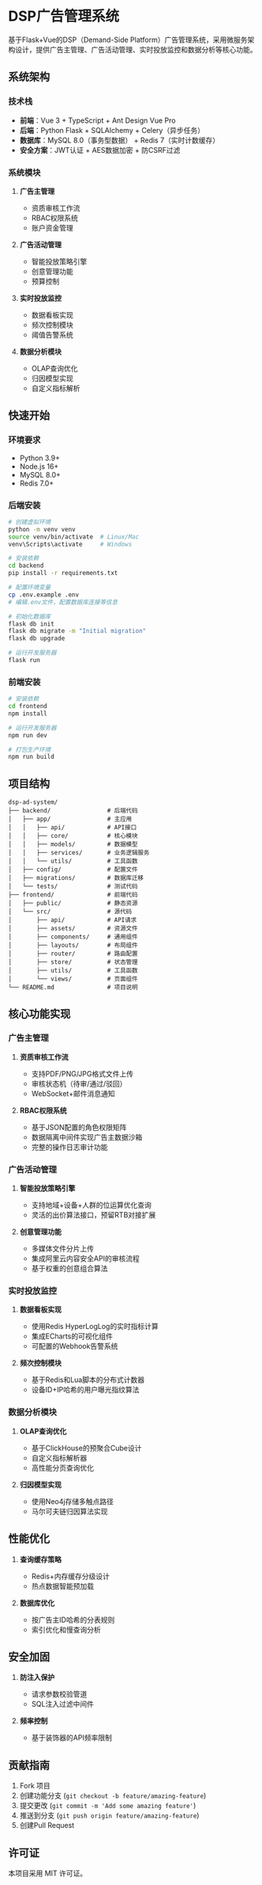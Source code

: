 # DSP广告管理系统

基于Flask+Vue的DSP（Demand-Side Platform）广告管理系统，采用微服务架构设计，提供广告主管理、广告活动管理、实时投放监控和数据分析等核心功能。

## 系统架构

### 技术栈

* **前端**：Vue 3 + TypeScript + Ant Design Vue Pro
* **后端**：Python Flask + SQLAlchemy + Celery（异步任务）
* **数据库**：MySQL 8.0（事务型数据） + Redis 7（实时计数缓存）
* **安全方案**：JWT认证 + AES数据加密 + 防CSRF过滤

### 系统模块

1. **广告主管理**
   - 资质审核工作流
   - RBAC权限系统
   - 账户资金管理

2. **广告活动管理**
   - 智能投放策略引擎
   - 创意管理功能
   - 预算控制

3. **实时投放监控**
   - 数据看板实现
   - 频次控制模块
   - 阈值告警系统

4. **数据分析模块**
   - OLAP查询优化
   - 归因模型实现
   - 自定义指标解析

## 快速开始

### 环境要求

* Python 3.9+
* Node.js 16+
* MySQL 8.0+
* Redis 7.0+

### 后端安装

```bash
# 创建虚拟环境
python -m venv venv
source venv/bin/activate  # Linux/Mac
venv\Scripts\activate     # Windows

# 安装依赖
cd backend
pip install -r requirements.txt

# 配置环境变量
cp .env.example .env
# 编辑.env文件，配置数据库连接等信息

# 初始化数据库
flask db init
flask db migrate -m "Initial migration"
flask db upgrade

# 运行开发服务器
flask run
```

### 前端安装

```bash
# 安装依赖
cd frontend
npm install

# 运行开发服务器
npm run dev

# 打包生产环境
npm run build
```

## 项目结构

```
dsp-ad-system/
├── backend/                # 后端代码
│   ├── app/                # 主应用
│   │   ├── api/            # API接口
│   │   ├── core/           # 核心模块
│   │   ├── models/         # 数据模型
│   │   ├── services/       # 业务逻辑服务
│   │   └── utils/          # 工具函数
│   ├── config/             # 配置文件
│   ├── migrations/         # 数据库迁移
│   └── tests/              # 测试代码
├── frontend/               # 前端代码
│   ├── public/             # 静态资源
│   └── src/                # 源代码
│       ├── api/            # API请求
│       ├── assets/         # 资源文件
│       ├── components/     # 通用组件
│       ├── layouts/        # 布局组件
│       ├── router/         # 路由配置
│       ├── store/          # 状态管理
│       ├── utils/          # 工具函数
│       └── views/          # 页面组件
└── README.md               # 项目说明
```

## 核心功能实现

### 广告主管理

1. **资质审核工作流**
   - 支持PDF/PNG/JPG格式文件上传
   - 审核状态机（待审/通过/驳回）
   - WebSocket+邮件消息通知

2. **RBAC权限系统**
   - 基于JSON配置的角色权限矩阵
   - 数据隔离中间件实现广告主数据沙箱
   - 完整的操作日志审计功能

### 广告活动管理

1. **智能投放策略引擎**
   - 支持地域+设备+人群的位运算优化查询
   - 灵活的出价算法接口，预留RTB对接扩展

2. **创意管理功能**
   - 多媒体文件分片上传
   - 集成阿里云内容安全API的审核流程
   - 基于权重的创意组合算法

### 实时投放监控

1. **数据看板实现**
   - 使用Redis HyperLogLog的实时指标计算
   - 集成ECharts的可视化组件
   - 可配置的Webhook告警系统

2. **频次控制模块**
   - 基于Redis和Lua脚本的分布式计数器
   - 设备ID+IP哈希的用户曝光指纹算法

### 数据分析模块

1. **OLAP查询优化**
   - 基于ClickHouse的预聚合Cube设计
   - 自定义指标解析器
   - 高性能分页查询优化

2. **归因模型实现**
   - 使用Neo4j存储多触点路径
   - 马尔可夫链归因算法实现

## 性能优化

1. **查询缓存策略**
   - Redis+内存缓存分级设计
   - 热点数据智能预加载

2. **数据库优化**
   - 按广告主ID哈希的分表规则
   - 索引优化和慢查询分析

## 安全加固

1. **防注入保护**
   - 请求参数校验管道
   - SQL注入过滤中间件

2. **频率控制**
   - 基于装饰器的API频率限制

## 贡献指南

1. Fork 项目
2. 创建功能分支 (`git checkout -b feature/amazing-feature`)
3. 提交更改 (`git commit -m 'Add some amazing feature'`)
4. 推送到分支 (`git push origin feature/amazing-feature`)
5. 创建Pull Request

## 许可证

本项目采用 MIT 许可证。 